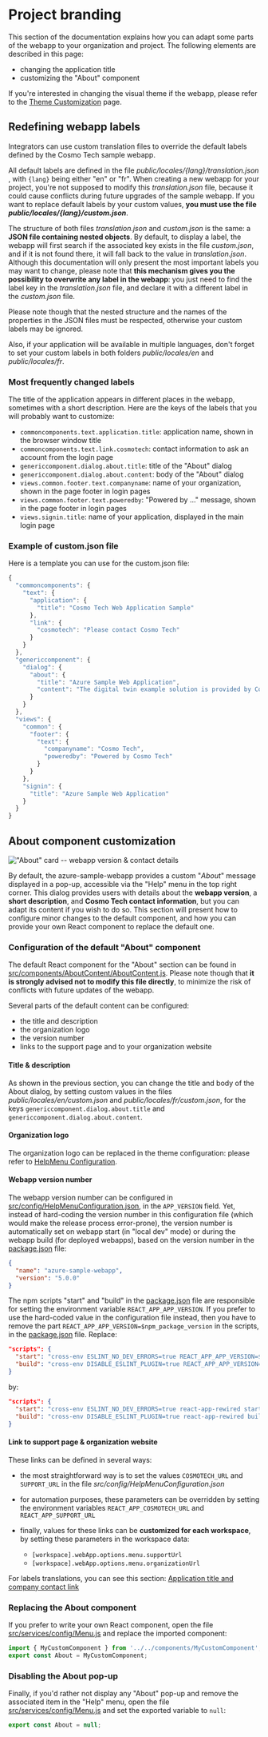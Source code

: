 # Project branding

This section of the documentation explains how you can adapt some parts of the webapp to your organization and project.
The following elements are described in this page:

- changing the application title
- customizing the "About" component

If you're interested in changing the visual theme if the webapp, please refer to the
[Theme Customization](themeCustomization.md) page.

## Redefining webapp labels

Integrators can use custom translation files to override the default labels defined by the Cosmo Tech sample webapp.

All default labels are defined in the file _public/locales/{lang}/translation.json_ , with `{lang}` being either "en" or
"fr". When creating a new webapp for your project, you're not supposed to modify this _translation.json_ file, because
it could cause conflicts during future upgrades of the sample webapp. If you want to replace default labels by your
custom values, **you must use the file _public/locales/{lang}/custom.json_**.

The structure of both files _translation.json_ and _custom.json_ is the same: a **JSON file containing nested objects**.
By default, to display a label, the webapp will first search if the associated key exists in the file _custom.json_, and
if it is not found there, it will fall back to the value in _translation.json_. Although this documentation will only
present the most important labels you may want to change, please note that
**this mechanism gives you the possibility to overwrite any label in the webapp**: you just need to find the label key
in the _translation.json_ file, and declare it with a different label in the _custom.json_ file.

Please note though that the nested structure and the names of the properties in the JSON files must be respected,
otherwise your custom labels may be ignored.

Also, if your application will be available in multiple languages, don't forget to set your custom labels in both
folders _public/locales/en_ and _public/locales/fr_.

### Most frequently changed labels

The title of the application appears in different places in the webapp, sometimes with a short description. Here are the
keys of the labels that you will probably want to customize:

- `commoncomponents.text.application.title`: application name, shown in the browser window title
- `commoncomponents.text.link.cosmotech`: contact information to ask an account from the login page
- `genericcomponent.dialog.about.title`: title of the "About" dialog
- `genericcomponent.dialog.about.content`: body of the "About" dialog
- `views.common.footer.text.companyname`: name of your organization, shown in the page footer in login pages
- `views.common.footer.text.poweredby`: "Powered by ..." message, shown in the page footer in login pages
- `views.signin.title`: name of your application, displayed in the main login page

### Example of custom.json file

Here is a template you can use for the custom.json file:

```js
{
  "commoncomponents": {
    "text": {
      "application": {
        "title": "Cosmo Tech Web Application Sample"
      },
      "link": {
        "cosmotech": "Please contact Cosmo Tech"
      }
    }
  },
  "genericcomponent": {
    "dialog": {
      "about": {
        "title": "Azure Sample Web Application",
        "content": "The digital twin example solution is provided by Cosmo Tech. You can use this example to create your own digital twin solution"
      }
    }
  },
  "views": {
    "common": {
      "footer": {
        "text": {
          "companyname": "Cosmo Tech",
          "poweredby": "Powered by Cosmo Tech"
        }
      }
    },
    "signin": {
      "title": "Azure Sample Web Application"
    }
  }
}
```

## About component customization

!["About" card -- webapp version & contact details](./assets/about.png)

By default, the azure-sample-webapp provides a custom "_About_" message displayed in a pop-up, accessible via the "Help"
menu in the top right corner. This dialog provides users with details about the **webapp version**, a **short
description**, and **Cosmo Tech contact information**, but you can adapt its content if you wish to do so. This section
will present how to configure minor changes to the default component, and how you can provide your own React component
to replace the default one.

### Configuration of the default "About" component

The default React component for the "About" section can be found in
[src/components/AboutContent/AboutContent.js](../src/components/AboutContent/AboutContent.js). Please note though that
**it is strongly advised not to modify this file directly**, to minimize the risk of conflicts with future updates of
the webapp.

Several parts of the default content can be configured:

- the title and description
- the organization logo
- the version number
- links to the support page and to your organization website

#### Title & description

As shown in the previous section, you can change the title and body of the About dialog, by setting custom values in the
files _public/locales/en/custom.json_ and _public/locales/fr/custom.json_, for the keys
`genericcomponent.dialog.about.title` and `genericcomponent.dialog.about.content`.

#### Organization logo

The organization logo can be replaced in the theme configuration: please refer to
[HelpMenu Configuration](helpMenuConfiguration.md).

#### Webapp version number

The webapp version number can be configured in
[src/config/HelpMenuConfiguration.json](../src/config/HelpMenuConfiguration.json), in the `APP_VERSION` field. Yet,
instead of hard-coding the version number in this configuration file (which would make the release process error-prone),
the version number is automatically set on webapp start (in "local dev" mode) or during the webapp build (for deployed
webapps), based on the version number in the [package.json](../package.json) file:

```json
{
  "name": "azure-sample-webapp",
  "version": "5.0.0"
}
```

The npm scripts "start" and "build" in the [package.json](../package.json) file are responsible for setting the
environment variable `REACT_APP_APP_VERSION`. If you prefer to use the hard-coded value in the configuration file
instead, then you have to remove the part `REACT_APP_APP_VERSION=$npm_package_version` in the
scripts, in the [package.json](../package.json) file. Replace:

```json
"scripts": {
  "start": "cross-env ESLINT_NO_DEV_ERRORS=true REACT_APP_APP_VERSION=$npm_package_version react-app-rewired start",
  "build": "cross-env DISABLE_ESLINT_PLUGIN=true REACT_APP_APP_VERSION=$npm_package_version react-app-rewired build"
}
```

by:

```json
"scripts": {
  "start": "cross-env ESLINT_NO_DEV_ERRORS=true react-app-rewired start",
  "build": "cross-env DISABLE_ESLINT_PLUGIN=true react-app-rewired build"
}
```

#### Link to support page & organization website

These links can be defined in several ways:

- the most straightforward way is to set the values `COSMOTECH_URL` and `SUPPORT_URL` in the file
  _src/config/HelpMenuConfiguration.json_
- for automation purposes, these parameters can be overridden by setting the environment variables
  `REACT_APP_COSMOTECH_URL` and `REACT_APP_SUPPORT_URL`
- finally, values for these links can be **customized for each workspace**, by setting these parameters in the workspace
  data:

  - `[workspace].webApp.options.menu.supportUrl`
  - `[workspace].webApp.options.menu.organizationUrl`

For labels translations, you can see this section:
[Application title and company contact link](#application-title-and-company-contact-link)

### Replacing the About component

If you prefer to write your own React component, open the file
[src/services/config/Menu.js](../src/services/config/Menu.js) and replace the imported component:

```js
import { MyCustomComponent } from '../../components/MyCustomComponent';
export const About = MyCustomComponent;
```

### Disabling the About pop-up

Finally, if you'd rather not display any "About" pop-up and remove the associated item in the "Help" menu, open the file
[src/services/config/Menu.js](../src/services/config/Menu.js) and set the exported variable to `null`:

```js
export const About = null;
```
